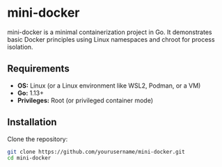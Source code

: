 # mini-docker

mini-docker is a minimal containerization project in Go. It demonstrates basic Docker principles using Linux namespaces and chroot for process isolation.

## Requirements

- **OS:** Linux (or a Linux environment like WSL2, Podman, or a VM)
- **Go:** 1.13+
- **Privileges:** Root (or privileged container mode)

## Installation

Clone the repository:

```bash
git clone https://github.com/yourusername/mini-docker.git
cd mini-docker